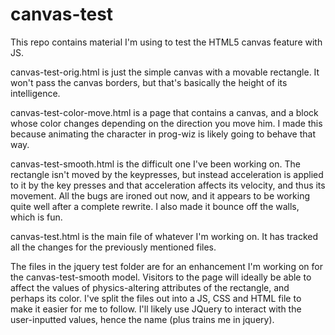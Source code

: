 canvas-test
===========

This repo contains material I'm using to test the HTML5 canvas feature with JS.

canvas-test-orig.html is just the simple canvas with a movable rectangle. It won't pass the canvas borders, but that's basically the height of its intelligence.

canvas-test-color-move.html is a page that contains a canvas, and a block whose color changes depending on the direction you move him. I made this because animating the character in prog-wiz is likely going to behave that way.

canvas-test-smooth.html is the difficult one I've been working on. The rectangle isn't moved by the keypresses, but instead acceleration is applied to it by the key presses and that acceleration affects its velocity, and thus its movement. All the bugs are ironed out now, and it appears to be working quite well after a complete rewrite. I also made it bounce off the walls, which is fun.

canvas-test.html is the main file of whatever I'm working on. It has tracked all the changes for the previously mentioned files.

The files in the jquery test folder are for an enhancement I'm working on for the canvas-test-smooth model. Visitors to the page will ideally be able to affect the values of physics-altering attributes of the rectangle, and perhaps its color. I've split the files out into a JS, CSS and HTML file to make it easier for me to follow. I'll likely use JQuery to interact with the user-inputted values, hence the name (plus trains me in jquery).
